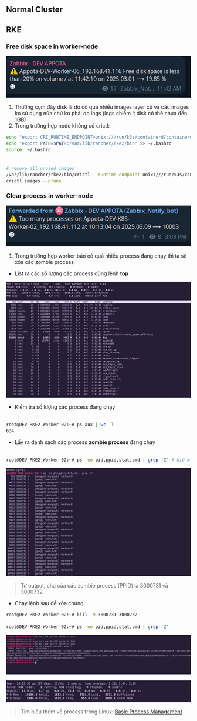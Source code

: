 ## Normal Cluster

## RKE


### Free disk space in worker-node

![alt text](image-1.png)

1. Thường cụm đầy disk là do có quá nhiều images layer cũ và các images ko sử dụng nữa chứ ko phải do logs (logs chiếm ít disk có thể chưa
đến 1GB)
2. Trong trường hợp node không có crictl:

```bash
echo "export CRI_RUNTIME_ENDPOINT=unix:///run/k3s/containerd/containerd.sock" >> ~/.bashrc
echo "export PATH=$PATH:/var/lib/rancher/rke2/bin" >> ~/.bashrc
source  ~/.bashrc


# remove all unused images
/var/lib/rancher/rke2/bin/crictl --runtime-endpoint unix:///run/k3s/containerd/containerd.sock rmi --prune
crictl images --prune

```


### Clear process in worker-node

![alt text](image.png)


1. Trong trường hợp worker báo có quá nhiều process đang chạy thì ta sẽ xóa các zombie process

- List ra các số lượng các process dùng lệnh **top**

![alt text](image-2.png)


- Kiểm tra số lượng các process đang chạy

```bash

root@DEV-RKE2-Worker-02:~# ps aux | wc -l
634
```

- Lấy ra danh sách các process **zombie process** đang chạy

```bash

root@DEV-RKE2-Worker-02:~# ps -eo pid,ppid,stat,cmd | grep 'Z' # kiểm tra các zombie process, bao gồm PID PPID ,...

```
![alt text](image-3.png)

> Từ output, cha của các zombie process (PPID) là 3000731 và 3000732.

-  Chạy lệnh sau để xóa chúng:

```bash
root@DEV-RKE2-Worker-02:~# kill -9 3000731 3000732

root@DEV-RKE2-Worker-02:~# ps -eo pid,ppid,stat,cmd | grep 'Z'


```
![alt text](image-4.png)

![alt text](image-5.png)



> Tìm hiểu thêm về process trong Linux: [Basic Process Management](https://viblo.asia/p/basic-process-management-quan-ly-tien-trinh-trong-unixlinux-co-ban-LzD5der0KjY)